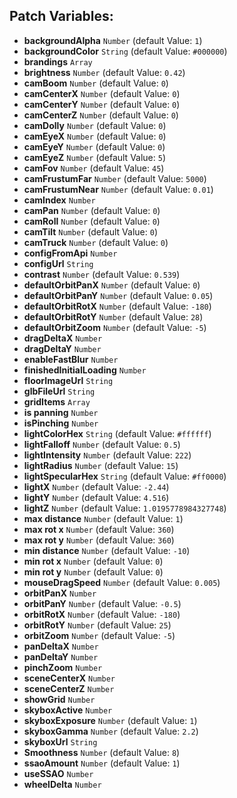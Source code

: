 ## Patch Variables:

* __backgroundAlpha__ ```Number``` (default Value: `1`)
* __backgroundColor__ ```String``` (default Value: `#000000`)
* __brandings__ ```Array```
* __brightness__ ```Number``` (default Value: `0.42`)
* __camBoom__ ```Number``` (default Value: `0`)
* __camCenterX__ ```Number``` (default Value: `0`)
* __camCenterY__ ```Number``` (default Value: `0`)
* __camCenterZ__ ```Number``` (default Value: `0`)
* __camDolly__ ```Number``` (default Value: `0`)
* __camEyeX__ ```Number``` (default Value: `0`)
* __camEyeY__ ```Number``` (default Value: `0`)
* __camEyeZ__ ```Number``` (default Value: `5`)
* __camFov__ ```Number``` (default Value: `45`)
* __camFrustumFar__ ```Number``` (default Value: `5000`)
* __camFrustumNear__ ```Number``` (default Value: `0.01`)
* __camIndex__ ```Number```
* __camPan__ ```Number``` (default Value: `0`)
* __camRoll__ ```Number``` (default Value: `0`)
* __camTilt__ ```Number``` (default Value: `0`)
* __camTruck__ ```Number``` (default Value: `0`)
* __configFromApi__ ```Number```
* __configUrl__ ```String```
* __contrast__ ```Number``` (default Value: `0.539`)
* __defaultOrbitPanX__ ```Number``` (default Value: `0`)
* __defaultOrbitPanY__ ```Number``` (default Value: `0.05`)
* __defaultOrbitRotX__ ```Number``` (default Value: `-180`)
* __defaultOrbitRotY__ ```Number``` (default Value: `28`)
* __defaultOrbitZoom__ ```Number``` (default Value: `-5`)
* __dragDeltaX__ ```Number```
* __dragDeltaY__ ```Number```
* __enableFastBlur__ ```Number```
* __finishedInitialLoading__ ```Number```
* __floorImageUrl__ ```String```
* __glbFileUrl__ ```String```
* __gridItems__ ```Array```
* __is panning__ ```Number```
* __isPinching__ ```Number```
* __lightColorHex__ ```String``` (default Value: `#ffffff`)
* __lightFalloff__ ```Number``` (default Value: `0.5`)
* __lightIntensity__ ```Number``` (default Value: `222`)
* __lightRadius__ ```Number``` (default Value: `15`)
* __lightSpecularHex__ ```String``` (default Value: `#ff0000`)
* __lightX__ ```Number``` (default Value: `-2.44`)
* __lightY__ ```Number``` (default Value: `4.516`)
* __lightZ__ ```Number``` (default Value: `1.0195778984327748`)
* __max distance__ ```Number``` (default Value: `1`)
* __max rot x__ ```Number``` (default Value: `360`)
* __max rot y__ ```Number``` (default Value: `360`)
* __min distance__ ```Number``` (default Value: `-10`)
* __min rot x__ ```Number``` (default Value: `0`)
* __min rot y__ ```Number``` (default Value: `0`)
* __mouseDragSpeed__ ```Number``` (default Value: `0.005`)
* __orbitPanX__ ```Number```
* __orbitPanY__ ```Number``` (default Value: `-0.5`)
* __orbitRotX__ ```Number``` (default Value: `-180`)
* __orbitRotY__ ```Number``` (default Value: `25`)
* __orbitZoom__ ```Number``` (default Value: `-5`)
* __panDeltaX__ ```Number```
* __panDeltaY__ ```Number```
* __pinchZoom__ ```Number```
* __sceneCenterX__ ```Number```
* __sceneCenterZ__ ```Number```
* __showGrid__ ```Number```
* __skyboxActive__ ```Number```
* __skyboxExposure__ ```Number``` (default Value: `1`)
* __skyboxGamma__ ```Number``` (default Value: `2.2`)
* __skyboxUrl__ ```String```
* __Smoothness__ ```Number``` (default Value: `8`)
* __ssaoAmount__ ```Number``` (default Value: `1`)
* __useSSAO__ ```Number```
* __wheelDelta__ ```Number```

